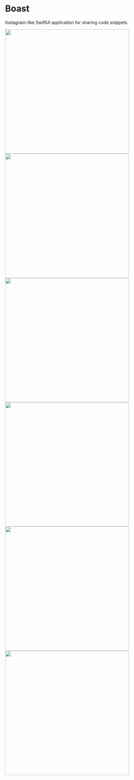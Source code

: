 # Boast
Instagram-like SwiftUI application for sharing code snippets
<div>
<img width="400" src="https://github.com/keurig47/Boast/blob/test/boastgif.gif" />
<img width="400" src="https://github.com/keurig47/Boast/blob/test/IMG_0299.PNG" />
</div>
<div>
<img width="400" src="https://github.com/keurig47/Boast/blob/test/IMG_0300.PNG" />
<img width="400" src="https://github.com/keurig47/Boast/blob/test/IMG_0301.PNG" />
</div>
<div>
<img width="400" src="https://github.com/keurig47/Boast/blob/test/IMG_0302.PNG" />
<img width="400" src="https://github.com/keurig47/Boast/blob/test/IMG_0303.PNG" />
</div>
